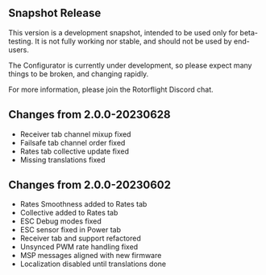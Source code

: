 ## Snapshot Release

This version is a development snapshot, intended to be used only for beta-testing.
It is not fully working nor stable, and should not be used by end-users.

The Configurator is currently under development, so please expect
many things to be broken, and changing rapidly.

For more information, please join the Rotorflight Discord chat.

## Changes from 2.0.0-20230628

- Receiver tab channel mixup fixed
- Failsafe tab channel order fixed
- Rates tab collective update fixed
- Missing translations fixed

## Changes from 2.0.0-20230602

- Rates Smoothness added to Rates tab
- Collective added to Rates tab
- ESC Debug modes fixed
- ESC sensor fixed in Power tab
- Receiver tab and support refactored
- Unsynced PWM rate handling fixed
- MSP messages aligned with new firmware
- Localization disabled until translations done

